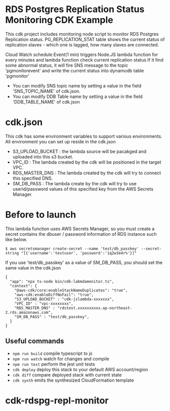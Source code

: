 # RDS Postgres Replication Status Monitoring CDK Example

This cdk project includes monitoring node script to monitor RDS Postgres Replication status. 
PG_REPLICATION_STAT table shows the current status of replication slaves - which one is lagged, how many slaves are connected.

Cloud Watch schedule Event(1 min) triggers Node.JS lambda function for every minutes and lambda function check current replication status
If it find some abnormal status, it will fire SNS message to the topic 'pgmonitorevent' and write the current status into dynamodb table 'pgmonitor'

 * You can modify SNS topic name by setting a value in the field 'SNS_TOPIC_NAME' of cdk.json.
 * You can modify DDB Table name by setting a value in the field 'DDB_TABLE_NAME' of cdk.json

# cdk.json

This cdk has some environment variables to support various environments. All environment you can set up reside in the cdk.json

 * S3_UPLOAD_BUCKET : the lambda source will be pacakged and uploaded into this s3 bucket.
 * VPC_ID : The lambda created by the cdk will be positioned in the target VPC.
 * RDS_MASTER_DNS : The lambda created by the cdk will try to connect this specified DNS.
 * SM_DB_PASS : The lambda create by the cdk will try to use userid/password values of this specified key from the AWS Secrets Manager.

# Before to launch

This lambda function uses AWS Secrets Manager, so  you must create a secret contains the dbuser / password information of RDS instance such like below. 
```
$ aws secretsmanager create-secret --name 'test/db_passkey' --secret-string "[{'username':'testuser', 'password':'1q2w3e4r%'}]"
```
If you use 'test/db_passkey' as a value of SM_DB_PASS, you should set the same value in the cdk.json

```
{
  "app": "npx ts-node bin/cdk-labmdamonitor.ts",
  "context": {
    "@aws-cdk/core:enableStackNameDuplicates": "true",
    "aws-cdk:enableDiffNoFail": "true",
    "S3_UPLOAD_BUCKET" : "cdk-jslambda-xxxxxxx",
    "VPC_ID" : "vpc-xxxxxxxx",
    "RDS_MASTER_DNS" : "rdstest.xxxxxxxxxx.ap-northeast-2.rds.amazonaws.com",
    "SM_DB_PASS" : "test/db_passkey",
  }
}
```

## Useful commands

 * `npm run build`   compile typescript to js
 * `npm run watch`   watch for changes and compile
 * `npm run test`    perform the jest unit tests
 * `cdk deploy`      deploy this stack to your default AWS account/region
 * `cdk diff`        compare deployed stack with current state
 * `cdk synth`       emits the synthesized CloudFormation template
# cdk-rdspg-repl-monitor
